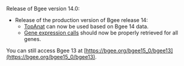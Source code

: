 Release of Bgee version 14.0:
* Release of the production version of Bgee release 14:
    * [TopAnat](https://bgee.org/bgee15_0/?page=top_anat#/) can now be used based on Bgee 14 data.
    * [Gene expression calls](https://bgee.org/bgee15_0/?page=gene) should now be properly retrieved for all genes.

You can still access Bgee 13 at [https://bgee.org/bgee15_0/bgee13](https://bgee.org/bgee15_0/bgee13).